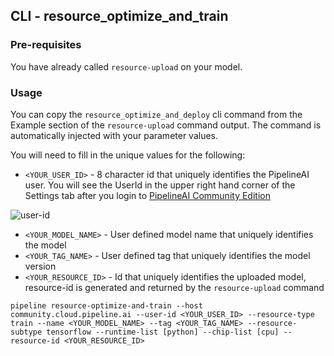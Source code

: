 ## CLI - resource_optimize_and_train

### Pre-requisites
You have already called `resource-upload` on your model.

### Usage
You can copy the `resource_optimize_and_deploy` cli command from the Example section of the `resource-upload` command output.  The command is automatically injected with your parameter values.
 
You will need to fill in the unique values for the following:
* `<YOUR_USER_ID>`  - 8 character id that uniquely identifies the PipelineAI user.  You will see the UserId in the upper right hand corner of the Settings tab after you login to [PipelineAI Community Edition](https://community.cloud.pipeline.ai)

![user-id](https://pipeline.ai/assets/img/user-id-2.png)

* `<YOUR_MODEL_NAME>` - User defined model name that uniquely identifies the model
* `<YOUR_TAG_NAME>` - User defined tag that uniquely identifies the model version
* `<YOUR_RESOURCE_ID>` - Id that uniquely identifies the uploaded model, resource-id is generated and returned by the `resource-upload` command
```
pipeline resource-optimize-and-train --host community.cloud.pipeline.ai --user-id <YOUR_USER_ID> --resource-type train --name <YOUR_MODEL_NAME> --tag <YOUR_TAG_NAME> --resource-subtype tensorflow --runtime-list [python] --chip-list [cpu] --resource-id <YOUR_RESOURCE_ID>
```
